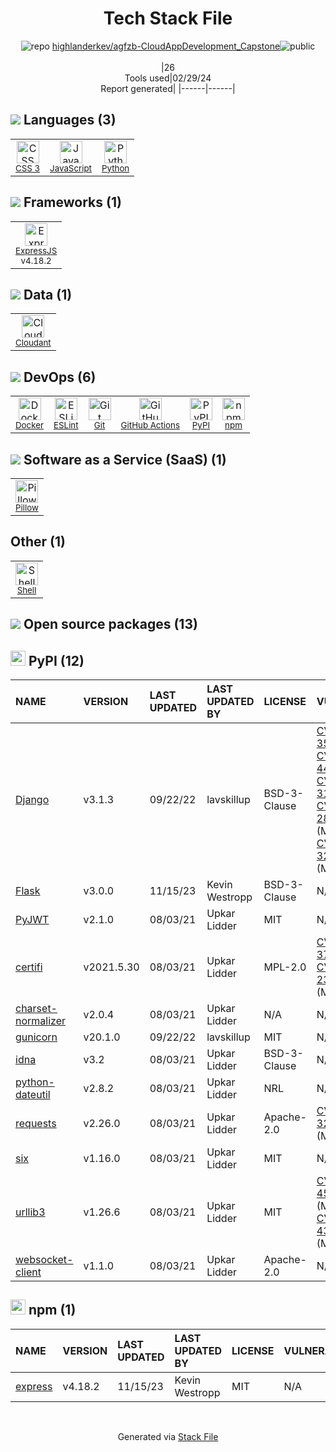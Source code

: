 <!--
&lt;--- Readme.md Snippet without images Start ---&gt;
## Tech Stack
highlanderkev/agfzb-CloudAppDevelopment_Capstone is built on the following main stack:

- [JavaScript](https://developer.mozilla.org/en-US/docs/Web/JavaScript) – Languages
- [Python](https://www.python.org) – Languages
- [ExpressJS](http://expressjs.com/) – Microframeworks (Backend)
- [Cloudant](https://cloudant.com) – NoSQL Database as a Service
- [Docker](https://www.docker.com/) – Virtual Machine Platforms & Containers
- [ESLint](http://eslint.org/) – Code Review
- [GitHub Actions](https://github.com/features/actions) – Continuous Integration
- [Pillow](https://python-pillow.github.io/) – Image Processing and Management
- [Shell](https://en.wikipedia.org/wiki/Shell_script) – Shells

Full tech stack [here](/techstack.md)

&lt;--- Readme.md Snippet without images End ---&gt;

&lt;--- Readme.md Snippet with images Start ---&gt;
## Tech Stack
highlanderkev/agfzb-CloudAppDevelopment_Capstone is built on the following main stack:

- <img width='25' height='25' src='https://img.stackshare.io/service/1209/javascript.jpeg' alt='JavaScript'/> [JavaScript](https://developer.mozilla.org/en-US/docs/Web/JavaScript) – Languages
- <img width='25' height='25' src='https://img.stackshare.io/service/993/pUBY5pVj.png' alt='Python'/> [Python](https://www.python.org) – Languages
- <img width='25' height='25' src='https://img.stackshare.io/service/1163/hashtag.png' alt='ExpressJS'/> [ExpressJS](http://expressjs.com/) – Microframeworks (Backend)
- <img width='25' height='25' src='https://img.stackshare.io/service/217/4c038300b0d6a0ad5640932319a994e8.png' alt='Cloudant'/> [Cloudant](https://cloudant.com) – NoSQL Database as a Service
- <img width='25' height='25' src='https://img.stackshare.io/service/586/n4u37v9t_400x400.png' alt='Docker'/> [Docker](https://www.docker.com/) – Virtual Machine Platforms & Containers
- <img width='25' height='25' src='https://img.stackshare.io/service/3337/Q4L7Jncy.jpg' alt='ESLint'/> [ESLint](http://eslint.org/) – Code Review
- <img width='25' height='25' src='https://img.stackshare.io/service/11563/actions.png' alt='GitHub Actions'/> [GitHub Actions](https://github.com/features/actions) – Continuous Integration
- <img width='25' height='25' src='https://img.stackshare.io/service/2375/default_1f67b0ca7416a9f52beb655f90b5602d5ef74b75.jpg' alt='Pillow'/> [Pillow](https://python-pillow.github.io/) – Image Processing and Management
- <img width='25' height='25' src='https://img.stackshare.io/service/4631/default_c2062d40130562bdc836c13dbca02d318205a962.png' alt='Shell'/> [Shell](https://en.wikipedia.org/wiki/Shell_script) – Shells

Full tech stack [here](/techstack.md)

&lt;--- Readme.md Snippet with images End ---&gt;
-->
<div align="center">

# Tech Stack File
![](https://img.stackshare.io/repo.svg "repo") [highlanderkev/agfzb-CloudAppDevelopment_Capstone](https://github.com/highlanderkev/agfzb-CloudAppDevelopment_Capstone)![](https://img.stackshare.io/public_badge.svg "public")
<br/><br/>
|26<br/>Tools used|02/29/24 <br/>Report generated|
|------|------|
</div>

## <img src='https://img.stackshare.io/languages.svg'/> Languages (3)
<table><tr>
  <td align='center'>
  <img width='36' height='36' src='https://img.stackshare.io/service/6727/css.png' alt='CSS 3'>
  <br>
  <sub><a href="https://developer.mozilla.org/en-US/docs/Web/CSS/CSS3">CSS 3</a></sub>
  <br>
  <sub></sub>
</td>

<td align='center'>
  <img width='36' height='36' src='https://img.stackshare.io/service/1209/javascript.jpeg' alt='JavaScript'>
  <br>
  <sub><a href="https://developer.mozilla.org/en-US/docs/Web/JavaScript">JavaScript</a></sub>
  <br>
  <sub></sub>
</td>

<td align='center'>
  <img width='36' height='36' src='https://img.stackshare.io/service/993/pUBY5pVj.png' alt='Python'>
  <br>
  <sub><a href="https://www.python.org">Python</a></sub>
  <br>
  <sub></sub>
</td>

</tr>
</table>

## <img src='https://img.stackshare.io/frameworks.svg'/> Frameworks (1)
<table><tr>
  <td align='center'>
  <img width='36' height='36' src='https://img.stackshare.io/service/1163/hashtag.png' alt='ExpressJS'>
  <br>
  <sub><a href="http://expressjs.com/">ExpressJS</a></sub>
  <br>
  <sub>v4.18.2</sub>
</td>

</tr>
</table>

## <img src='https://img.stackshare.io/databases.svg'/> Data (1)
<table><tr>
  <td align='center'>
  <img width='36' height='36' src='https://img.stackshare.io/service/217/4c038300b0d6a0ad5640932319a994e8.png' alt='Cloudant'>
  <br>
  <sub><a href="https://cloudant.com">Cloudant</a></sub>
  <br>
  <sub></sub>
</td>

</tr>
</table>

## <img src='https://img.stackshare.io/devops.svg'/> DevOps (6)
<table><tr>
  <td align='center'>
  <img width='36' height='36' src='https://img.stackshare.io/service/586/n4u37v9t_400x400.png' alt='Docker'>
  <br>
  <sub><a href="https://www.docker.com/">Docker</a></sub>
  <br>
  <sub></sub>
</td>

<td align='center'>
  <img width='36' height='36' src='https://img.stackshare.io/service/3337/Q4L7Jncy.jpg' alt='ESLint'>
  <br>
  <sub><a href="http://eslint.org/">ESLint</a></sub>
  <br>
  <sub></sub>
</td>

<td align='center'>
  <img width='36' height='36' src='https://img.stackshare.io/service/1046/git.png' alt='Git'>
  <br>
  <sub><a href="http://git-scm.com/">Git</a></sub>
  <br>
  <sub></sub>
</td>

<td align='center'>
  <img width='36' height='36' src='https://img.stackshare.io/service/11563/actions.png' alt='GitHub Actions'>
  <br>
  <sub><a href="https://github.com/features/actions">GitHub Actions</a></sub>
  <br>
  <sub></sub>
</td>

<td align='center'>
  <img width='36' height='36' src='https://img.stackshare.io/service/12572/-RIWgodF_400x400.jpg' alt='PyPI'>
  <br>
  <sub><a href="https://pypi.org/">PyPI</a></sub>
  <br>
  <sub></sub>
</td>

<td align='center'>
  <img width='36' height='36' src='https://img.stackshare.io/service/1120/lejvzrnlpb308aftn31u.png' alt='npm'>
  <br>
  <sub><a href="https://www.npmjs.com/">npm</a></sub>
  <br>
  <sub></sub>
</td>

</tr>
</table>

## <img src='https://img.stackshare.io/saas.svg'/> Software as a Service (SaaS) (1)
<table><tr>
  <td align='center'>
  <img width='36' height='36' src='https://img.stackshare.io/service/2375/default_1f67b0ca7416a9f52beb655f90b5602d5ef74b75.jpg' alt='Pillow'>
  <br>
  <sub><a href="https://python-pillow.github.io/">Pillow</a></sub>
  <br>
  <sub></sub>
</td>

</tr>
</table>

## Other (1)
<table><tr>
  <td align='center'>
  <img width='36' height='36' src='https://img.stackshare.io/service/4631/default_c2062d40130562bdc836c13dbca02d318205a962.png' alt='Shell'>
  <br>
  <sub><a href="https://en.wikipedia.org/wiki/Shell_script">Shell</a></sub>
  <br>
  <sub></sub>
</td>

</tr>
</table>


## <img src='https://img.stackshare.io/group.svg' /> Open source packages (13)</h2>

## <img width='24' height='24' src='https://img.stackshare.io/service/12572/-RIWgodF_400x400.jpg'/> PyPI (12)

|NAME|VERSION|LAST UPDATED|LAST UPDATED BY|LICENSE|VULNERABILITIES|
|:------|:------|:------|:------|:------|:------|
|[Django](https://pypi.org/project/Django)|v3.1.3|09/22/22|lavskillup |BSD-3-Clause|[CVE-2021-35042](https://github.com/advisories/GHSA-xpfp-f569-q3p2) (Critical)<br/>[CVE-2021-44420](https://github.com/advisories/GHSA-v6rh-hp5x-86rv) (High)<br/>[CVE-2021-31542](https://github.com/advisories/GHSA-rxjp-mfm9-w4wr) (High)<br/>[CVE-2021-28658](https://github.com/advisories/GHSA-xgxc-v2qg-chmh) (Moderate)<br/>[CVE-2021-32052](https://github.com/advisories/GHSA-qm57-vhq3-3fwf) (Moderate)|
|[Flask](https://pypi.org/project/Flask)|v3.0.0|11/15/23|Kevin Westropp |BSD-3-Clause|N/A|
|[PyJWT](https://pypi.org/project/PyJWT)|v2.1.0|08/03/21|Upkar Lidder |MIT|N/A|
|[certifi](https://pypi.org/project/certifi)|v2021.5.30|08/03/21|Upkar Lidder |MPL-2.0|[CVE-2023-37920](https://github.com/advisories/GHSA-xqr8-7jwr-rhp7) (High)<br/>[CVE-2022-23491](https://github.com/advisories/GHSA-43fp-rhv2-5gv8) (Moderate)|
|[charset-normalizer](https://pypi.org/project/charset-normalizer)|v2.0.4|08/03/21|Upkar Lidder |N/A|N/A|
|[gunicorn](https://pypi.org/project/gunicorn)|v20.1.0|09/22/22|lavskillup |MIT|N/A|
|[idna](https://pypi.org/project/idna)|v3.2|08/03/21|Upkar Lidder |BSD-3-Clause|N/A|
|[python-dateutil](https://pypi.org/project/python-dateutil)|v2.8.2|08/03/21|Upkar Lidder |NRL|N/A|
|[requests](https://pypi.org/project/requests)|v2.26.0|08/03/21|Upkar Lidder |Apache-2.0|[CVE-2023-32681](https://github.com/advisories/GHSA-j8r2-6x86-q33q) (Moderate)|
|[six](https://pypi.org/project/six)|v1.16.0|08/03/21|Upkar Lidder |MIT|N/A|
|[urllib3](https://pypi.org/project/urllib3)|v1.26.6|08/03/21|Upkar Lidder |MIT|[CVE-2023-45803](https://github.com/advisories/GHSA-g4mx-q9vg-27p4) (Moderate)<br/>[CVE-2023-43804](https://github.com/advisories/GHSA-v845-jxx5-vc9f) (Moderate)|
|[websocket-client](https://pypi.org/project/websocket-client)|v1.1.0|08/03/21|Upkar Lidder |Apache-2.0|N/A|


## <img width='24' height='24' src='https://img.stackshare.io/service/1120/lejvzrnlpb308aftn31u.png'/> npm (1)

|NAME|VERSION|LAST UPDATED|LAST UPDATED BY|LICENSE|VULNERABILITIES|
|:------|:------|:------|:------|:------|:------|
|[express](https://www.npmjs.com/express)|v4.18.2|11/15/23|Kevin Westropp |MIT|N/A|

<br/>
<div align='center'>

Generated via [Stack File](https://github.com/marketplace/stack-file)
